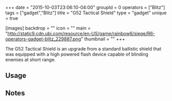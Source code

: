 +++
date = "2015-10-03T23:06:10-04:00"
groupId = 0
operators = ["Blitz"]
tags = ["gadget","Blitz"]
title = "G52 Tactical Shield"
type = "gadget"
unique = true

[images]
  backdrop = ""
  icon = ""
  main = "http://static9.cdn.ubi.com/resource/en-US/game/rainbow6/siege/R6-operators-gadget-blitz_229887.png"
  thumbnail = ""
+++

The G52 Tactical Shield is an upgrade from a standard ballistic shield that was equipped with a high powered flash device capable of blinding enemies at short range.

## Usage

## Notes
